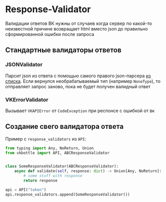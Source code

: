 # Response-Validator

Валидации ответов ВК нужны от случаев когда сервер по какой-то неизвестной причине возвращает html вместо json до правильно сформированной ошибки после запроса

## Стандартные валидаторы ответов

### JSONValidator

Парсит json из ответа с помощью самого правого json-парсера [из списка](/docs/modules.md). Если вернулся необрабатываемый тип (например `NoneType`), то отправляет запрос заново, пока не будет получен валидный ответ

### VKErrorValidator

Вызывает `VKAPIError` от `CodeException` при респонсе с ошибкой от вк

## Создание свего валидатора ответа

Пример с `response_validators` из `API`:

```python
from typing import Any, NoReturn, Union
from vkbottle import API, ABCResponseValidator


class SomeResponseValidator(ABCResponseValidator):
    async def validate(self, response: dict) -> Union[Any, NoReturn]:
        # some stuff with response
        return response

api = API("token")
api.response_validators.append(SomeResponseValidator())

```
